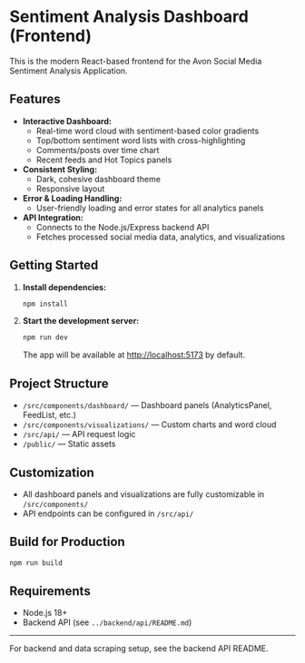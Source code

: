 # Sentiment Analysis Dashboard (Frontend)

This is the modern React-based frontend for the Avon Social Media Sentiment Analysis Application.

## Features
- **Interactive Dashboard:**
  - Real-time word cloud with sentiment-based color gradients
  - Top/bottom sentiment word lists with cross-highlighting
  - Comments/posts over time chart
  - Recent feeds and Hot Topics panels
- **Consistent Styling:**
  - Dark, cohesive dashboard theme
  - Responsive layout
- **Error & Loading Handling:**
  - User-friendly loading and error states for all analytics panels
- **API Integration:**
  - Connects to the Node.js/Express backend API
  - Fetches processed social media data, analytics, and visualizations

## Getting Started
1. **Install dependencies:**
   ```bash
   npm install
   ```
2. **Start the development server:**
   ```bash
   npm run dev
   ```
   The app will be available at [http://localhost:5173](http://localhost:5173) by default.

## Project Structure
- `/src/components/dashboard/` — Dashboard panels (AnalyticsPanel, FeedList, etc.)
- `/src/components/visualizations/` — Custom charts and word cloud
- `/src/api/` — API request logic
- `/public/` — Static assets

## Customization
- All dashboard panels and visualizations are fully customizable in `/src/components/`
- API endpoints can be configured in `/src/api/`

## Build for Production
```bash
npm run build
```

## Requirements
- Node.js 18+
- Backend API (see `../backend/api/README.md`)

---
For backend and data scraping setup, see the backend API README.
